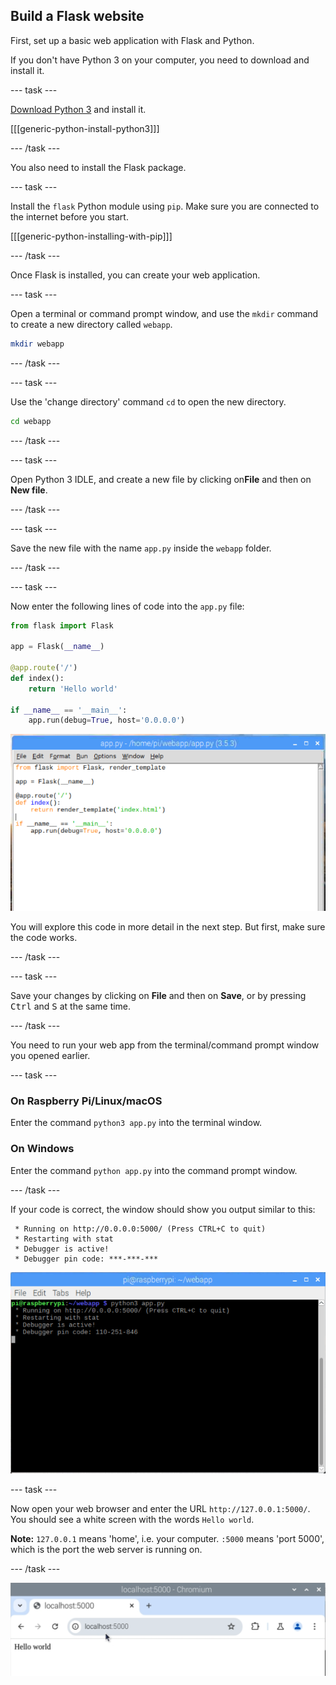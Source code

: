 ## Build a Flask website

First, set up a basic web application with Flask and Python.

If you don't have Python 3 on your computer, you need to download and install it.

--- task ---

[Download Python 3](https://www.python.org/downloads/) and install it.

[[[generic-python-install-python3]]]

--- /task ---

You also need to install the Flask package. 

--- task ---

Install the `flask` Python module using `pip`. Make sure you are connected to the internet before you start.

[[[generic-python-installing-with-pip]]]

--- /task ---

Once Flask is installed, you can create your web application.

--- task ---

Open a terminal or command prompt window, and use the `mkdir` command to create a new directory called `webapp`.

```bash
mkdir webapp
```

--- /task ---

--- task ---

Use the 'change directory' command `cd` to open the new directory.

```bash
cd webapp
```
--- /task ---

--- task ---

Open Python 3 IDLE, and create a new file by clicking on**File** and then on **New file**.

--- /task ---

--- task ---

Save the new file with the name `app.py` inside the `webapp` folder.

--- /task ---

--- task ---

Now enter the following lines of code into the `app.py` file:

```python
from flask import Flask

app = Flask(__name__)

@app.route('/')
def index():
    return 'Hello world'

if __name__ == '__main__':
    app.run(debug=True, host='0.0.0.0')
```

![idle](images/idle-flask.png)

You will explore this code in more detail in the next step. But first, make sure the code works.

--- /task ---

--- task ---

Save your changes by clicking on **File** and then on **Save**, or by pressing <kbd>Ctrl</kbd> and <kbd>S</kbd> at the same time. 

--- /task ---

You need to run your web app from the terminal/command prompt window you opened earlier.

--- task ---

### On Raspberry Pi/Linux/macOS

Enter the command `python3 app.py` into the terminal window.

### On Windows

Enter the command `python app.py` into the command prompt window.

--- /task ---

If your code is correct, the window should show you output similar to this:

```
 * Running on http://0.0.0.0:5000/ (Press CTRL+C to quit)
 * Restarting with stat
 * Debugger is active!
 * Debugger pin code: ***-***-***
```

![pi run web app](images/pi-run-web-app.png)

--- task ---

Now open your web browser and enter the URL `http://127.0.0.1:5000/`. You should see a white screen with the words `Hello world`.

**Note:** `127.0.0.1` means 'home', i.e. your computer. `:5000` means 'port 5000', which is the port the web server is running on.

--- /task ---

![Flask Hello world](images/flask-hello-world.png)
